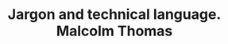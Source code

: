 ---
area: Communication Skills, calgary-cambridge-model
category: 28 - Calgary Cambridge Workshop
title: Jargon and technical language. Malcolm Thomas
description: Jargon and technical language. Malcolm Thomas
audio: /assets/audio/28 - Calgary Cambridge Workshop - 28 Jargon and technical language. Malcolm Thomas - MQ.mp3
article: 
www: 
keywords: Calgary, Cambridge, Model, jargon
youtube: 
soundcloud: 
---